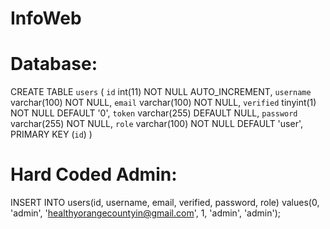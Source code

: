 # InfoWeb

# Database:
CREATE TABLE `users` (
 `id` int(11) NOT NULL AUTO_INCREMENT,
 `username` varchar(100) NOT NULL,
 `email` varchar(100) NOT NULL,
 `verified` tinyint(1) NOT NULL DEFAULT '0',
 `token` varchar(255) DEFAULT NULL,
 `password` varchar(255) NOT NULL,
 `role` varchar(100) NOT NULL DEFAULT 'user',
 PRIMARY KEY (`id`)
)

# Hard Coded Admin:
INSERT INTO users(id, username, email, verified, password, role) 
	    values(0, 'admin', 'healthyorangecountyin@gmail.com', 1, 'admin', 'admin');
